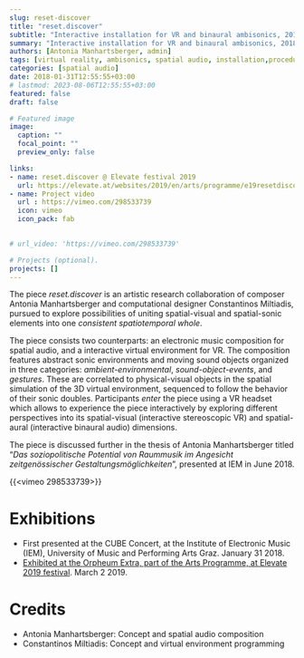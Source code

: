 ```yaml
---
slug: reset-discover
title: "reset.discover"
subtitle: "Interactive installation for VR and binaural ambisonics, 2018"
summary: "Interactive installation for VR and binaural ambisonics, 2018"
authors: [Antonia Manhartsberger, admin]
tags: [virtual reality, ambisonics, spatial audio, installation,procedural generation,artistic research, spatiotemporal design, Unity, collaboration]
categories: [spatial audio]
date: 2018-01-31T12:55:55+03:00
# lastmod: 2023-08-06T12:55:55+03:00
featured: false
draft: false

# Featured image
image:
  caption: ""
  focal_point: ""
  preview_only: false

links: 
- name: reset.discover @ Elevate festival 2019
  url: https://elevate.at/websites/2019/en/arts/programme/e19resetdiscover/index.html
- name: Project video
  url : https://vimeo.com/298533739
  icon: vimeo
  icon_pack: fab
  

# url_video: 'https://vimeo.com/298533739'

# Projects (optional).
projects: []
---
```


The piece *reset.discover* is an artistic research collaboration of composer Antonia Manhartsberger and computational designer Constantinos Miltiadis, pursued to explore possibilities of uniting spatial-visual and spatial-sonic elements into one *consistent spatiotemporal whole*.

The piece consists two counterparts: an electronic music composition for spatial audio, and a interactive virtual environment for VR.
The composition features abstract sonic environments and moving sound objects organized in three categories: *ambient-environmental*, *sound-object-events*, and *gestures*.
These are correlated to physical-visual objects in the spatial simulation of the 3D virtual environment, sequenced to follow the behavior of their sonic doubles.
Participants *enter* the piece using a VR headset which allows to experience the piece interactively by exploring different perspectives into its spatial-visual (interactive stereoscopic VR) and spatial-aural (interactive binaural audio) dimensions. 

The piece is discussed further in the thesis of Antonia Manhartsberger titled “*Das soziopolitische Potential von Raummusik im Angesicht zeitgenössischer Gestaltungsmöglichkeiten*”,  presented at IEM in June 2018.

{{<vimeo 298533739>}}



# Exhibitions 
- First presented at the CUBE Concert, at the Institute of Electronic Music (IEM), University of Music and Performing Arts Graz. January 31 2018. 
- [Exhibited at the Orpheum Extra, part of the Arts Programme, at Elevate 2019 festival](https://elevate.at/websites/2019/en/arts/programme/e19resetdiscover/index.html). March 2 2019.

# Credits 
- Antonia Manhartsberger: Concept and spatial audio composition 
- Constantinos Miltiadis: Concept and virtual environment programming
